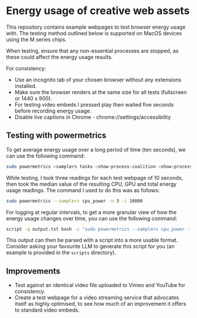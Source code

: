 # Energy usage of creative web assets

This repository contains example webpages to test browser energy usage with. The testing method outlined below is supported on MacOS devices using the M series chips.

When testing, ensure that any non-essential processes are stopped, as these could affect the energy usage results.

For consistency:

- Use an incognito tab of your chosen browser without any extensions installed.
- Make sure the browser renders at the same size for all tests (fullscreen or 1440 x 900).
- For testing video embeds I pressed play then waited five seconds before recording energy usage.
- Disable live captions in Chrome - chrome://settings/accessibility

## Testing with powermetrics

To get average energy usage over a long period of time (ten seconds), we can use the following command:

```bash
sudo powermetrics –samplers tasks –show-process-coalition –show-process-gpu -n 1 -i 10000
```

While testing, I took three readings for each test webpage of 10 seconds, then took the median value of the resulting CPU, GPU and total energy usage readings. The command I used to do this was as follows:

```bash
sudo powermetrics --samplers cpu_power -n 3 -i 10000
```

For logging at regular intervals, to get a more granular view of how the energy usage changes over time, you can use the following command:

```bash
script -q output.txt bash -c "sudo powermetrics --samplers cpu_power --show-process-gpu -i 100 | perl -ne 'print if /Power:/'"
```

This output can then be parsed with a script into a more usable format. Consider asking your favourite LLM to generate this script for you (an example is provided in the `scripts` directory).

## Improvements

- Test against an identical video file uploaded to Vimeo and YouTube for consistency.
- Create a test webpage for a video streaming service that advocates itself as highly optimised, to see how much of an improvement it offers to standard video embeds.
